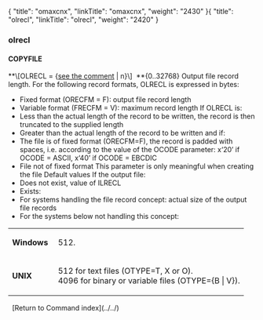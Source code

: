 {
    "title": "omaxcnx",
    "linkTitle": "omaxcnx",
    "weight": "2430"
}{
"title": "olrecl",
"linkTitle": "olrecl",
"weight": "2420"
}<span id="olrecl"></span>
### <span class="mc-variable System.Title variable">olrecl</span>
#### COPYFILE
\*\*\\\[OLRECL = {<u>see the comment</u>
| n}\\\]  \*\*{0..32768}
Output file record length.
For the following record formats, OLRECL is expressed in bytes:
- Fixed format (ORECFM
= F): output file record length
- Variable format
(FRECFM = V): maximum record length
If OLRECL is:
- Less than the actual
length of the record to be written, the record is then truncated to the
supplied length
- Greater than the
actual length of the record to be written and if:
- The file is of
fixed format (ORECFM=F), the record is padded with spaces, i.e. according
to the value of the OCODE parameter: x‘20’ if OCODE = ASCII, x‘40’ if
OCODE = EBCDIC
- File not of fixed
format
This parameter is only meaningful when creating the file
Default values
If the output file:
- Does not exist,
value of ILRECL
- Exists:
- For systems handling
the file record concept: actual size of the output file records
- For the systems below not handling this concept:

<table>
         
         
         
   
   <tbody>
      <tr>
         <td><p><strong>Windows</strong> </p>         </td>
         <td><p>512.</p>         </td>
      </tr>
      <tr>
         <td><p><strong>UNIX</strong></p>         </td>
         <td><p>512 for text files (OTYPE=T, X or O).<br />
4096 for binary or variable files (OTYPE={B | V}).</p>         </td>
      </tr>
   </tbody>
</table>

 
\[Return to Command index\](../../)
